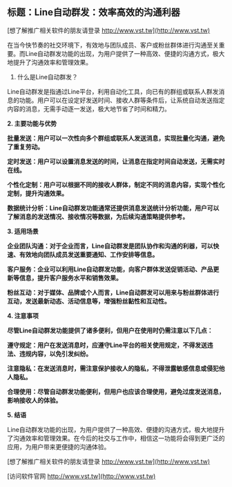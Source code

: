 ## **标题：Line自动群发：效率高效的沟通利器**

[想了解推广相关软件的朋友请登录 http://www.vst.tw](http://www.vst.tw)

在当今快节奏的社交环境下，有效地与团队成员、客户或粉丝群体进行沟通至关重要。而Line自动群发功能的出现，为用户提供了一种高效、便捷的沟通方式，极大地提升了沟通效率和管理效果。

1. 什么是Line自动群发？

Line自动群发是指通过Line平台，利用自动化工具，向已有的群组或联系人群发消息的功能。用户可以在设定好发送时间、接收人群等条件后，让系统自动发送指定内容的消息，无需手动逐一发送，极大地节省了时间和精力。

**2. 主要功能与优势**

**批量发送：用户可以一次性向多个群组或联系人发送消息，实现批量化沟通，避免了重复劳动。**

**定时发送：用户可以设置消息发送的时间，让消息在指定时间自动发送，无需实时在线。**

**个性化定制：用户可以根据不同的接收人群体，制定不同的消息内容，实现个性化定制，提升沟通效果。**

**数据统计分析：Line自动群发功能通常还提供消息发送统计分析功能，用户可以了解消息的发送情况、接收情况等数据，为后续沟通策略提供参考。**

**3. 适用场景**

**企业团队沟通：对于企业而言，Line自动群发是团队协作和沟通的利器，可以快速、有效地向团队成员发送重要通知、工作安排等信息。**

**客户服务：企业可以利用Line自动群发功能，向客户群体发送促销活动、产品更新等信息，提升客户服务水平和销售效果。**

**粉丝互动：对于媒体、品牌或个人而言，Line自动群发可以用来与粉丝群体进行互动，发送最新动态、活动信息等，增强粉丝黏性和互动性。**

**4. 注意事项**

**尽管Line自动群发功能提供了诸多便利，但用户在使用时仍需注意以下几点：**

**遵守规定：用户在发送消息时，应遵守Line平台的相关使用规定，不得发送违法、违规内容，以免引发纠纷。**

**注意隐私：在发送消息时，需注意保护接收人的隐私，不得泄露敏感信息或侵犯他人隐私。**

**合理使用：尽管自动群发功能便利，但用户也应该合理使用，避免过度发送消息，影响接收人的体验。**

**5. 结语**

Line自动群发功能的出现，为用户提供了一种高效、便捷的沟通方式，极大地提升了沟通效率和管理效果。在今后的社交与工作中，相信这一功能将会得到更广泛的应用，为用户带来更便捷的沟通体验。

[想了解推广相关软件的朋友请登录 http://www.vst.tw](http://www.vst.tw)


[访问软件官网 http://www.vst.tw](http://www.vst.tw)
